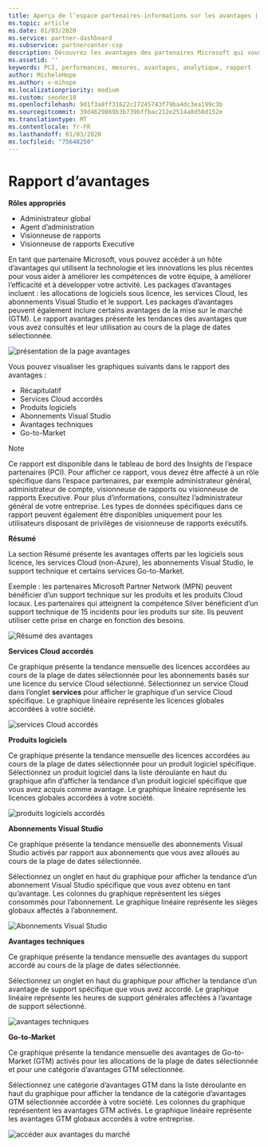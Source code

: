 ```yaml
---
title: Aperçu de l’espace partenaires-informations sur les avantages | Espace partenaires
ms.topic: article
ms.date: 01/03/2020
ms.service: partner-dashboard
ms.subservice: partnercenter-csp
description: Découvrez les avantages des partenaires Microsoft qui vous ont été accordés pour vous aider à développer votre activité, améliorer l’efficacité et améliorer les compétences de votre équipe.
ms.assetid: ''
keywords: PCI, performances, mesures, avantages, analytique, rapport
author: MicheleHope
ms.author: v-mihope
ms.localizationpriority: medium
ms.custom: seodec18
ms.openlocfilehash: 9d1f3a8ff31622c17245743f79ba4dc3ea199c3b
ms.sourcegitcommit: 39d4629869b3b739bffbac212e2514a8d50d152e
ms.translationtype: MT
ms.contentlocale: fr-FR
ms.lasthandoff: 01/03/2020
ms.locfileid: "75648250"
---
```

# <a name="benefits-report"></a>Rapport d’avantages

**Rôles appropriés**
- Administrateur global
- Agent d’administration
- Visionneuse de rapports
- Visionneuse de rapports Executive

En tant que partenaire Microsoft, vous pouvez accéder à un hôte d’avantages qui utilisent la technologie et les innovations les plus récentes pour vous aider à améliorer les compétences de votre équipe, à améliorer l’efficacité et à développer votre activité. Les packages d’avantages incluent : les allocations de logiciels sous licence, les services Cloud, les abonnements Visual Studio et le support. Les packages d’avantages peuvent également inclure certains avantages de la mise sur le marché (GTM). Le rapport avantages présente les tendances des avantages que vous avez consultés et leur utilisation au cours de la plage de dates sélectionnée.

![présentation de la page avantages](images/pci/pci_benefits_intro_1.png)

Vous pouvez visualiser les graphiques suivants dans le rapport des avantages :

- Récapitulatif
- Services Cloud accordés
- Produits logiciels
- Abonnements Visual Studio
- Avantages techniques
- Go-to-Market

 > [!NOTE]
 > Ce rapport est disponible dans le tableau de bord des Insights de l’espace partenaires (PCI). Pour afficher ce rapport, vous devez être affecté à un rôle spécifique dans l’espace partenaires, par exemple administrateur général, administrateur de compte, visionneuse de rapports ou visionneuse de rapports Executive. Pour plus d’informations, consultez l’administrateur général de votre entreprise. Les types de données spécifiques dans ce rapport peuvent également être disponibles uniquement pour les utilisateurs disposant de privilèges de visionneuse de rapports exécutifs.

**Résumé**

La section Résumé présente les avantages offerts par les logiciels sous licence, les services Cloud (non-Azure), les abonnements Visual Studio, le support technique et certains services Go-to-Market.

Exemple : les partenaires Microsoft Partner Network (MPN) peuvent bénéficier d’un support technique sur les produits et les produits Cloud locaux. Les partenaires qui atteignent la compétence Silver bénéficient d’un support technique de 15 incidents pour les produits sur site. Ils peuvent utiliser cette prise en charge en fonction des besoins. 

![Résumé des avantages](images/pci/pci_benefits_summary_2.png)

**Services Cloud accordés**

Ce graphique présente la tendance mensuelle des licences accordées au cours de la plage de dates sélectionnée pour les abonnements basés sur une licence du service Cloud sélectionné.
Sélectionnez un service Cloud dans l’onglet **services** pour afficher le graphique d’un service Cloud spécifique. Le graphique linéaire représente les licences globales accordées à votre société.

![services Cloud accordés](images/pci/pci_benefits_cloud_services_granted_3.png)

**Produits logiciels**

Ce graphique présente la tendance mensuelle des licences accordées au cours de la plage de dates sélectionnée pour un produit logiciel spécifique. Sélectionnez un produit logiciel dans la liste déroulante en haut du graphique afin d’afficher la tendance d’un produit logiciel spécifique que vous avez acquis comme avantage. Le graphique linéaire représente les licences globales accordées à votre société.

![produits logiciels accordés](images/pci/pci_benefits_software_products_granted_4.png)

**Abonnements Visual Studio**

Ce graphique présente la tendance mensuelle des abonnements Visual Studio activés par rapport aux abonnements que vous avez alloués au cours de la plage de dates sélectionnée.

Sélectionnez un onglet en haut du graphique pour afficher la tendance d’un abonnement Visual Studio spécifique que vous avez obtenu en tant qu’avantage. Les colonnes du graphique représentent les sièges consommés pour l’abonnement. Le graphique linéaire représente les sièges globaux affectés à l’abonnement.

![Abonnements Visual Studio](images/pci/pci_benefits_visual_studio_subscriptions_5.png)

**Avantages techniques**

Ce graphique présente la tendance mensuelle des avantages du support accordé au cours de la plage de dates sélectionnée.

Sélectionnez un onglet en haut du graphique pour afficher la tendance d’un avantage de support spécifique que vous avez accordé. Le graphique linéaire représente les heures de support générales affectées à l’avantage de support sélectionné.

![avantages techniques](images/pci/pci_benefits_technical_benefits_6.png)

**Go-to-Market**

Ce graphique présente la tendance mensuelle des avantages de Go-to-Market (GTM) activés pour les allocations de la plage de dates sélectionnée et pour une catégorie d’avantages GTM sélectionnée.

Sélectionnez une catégorie d’avantages GTM dans la liste déroulante en haut du graphique pour afficher la tendance de la catégorie d’avantages GTM sélectionnée accordée à votre société. Les colonnes du graphique représentent les avantages GTM activés. Le graphique linéaire représente les avantages GTM globaux accordés à votre entreprise.

![accéder aux avantages du marché](images/pci/pci_benefits_go_to_market_7.png)
